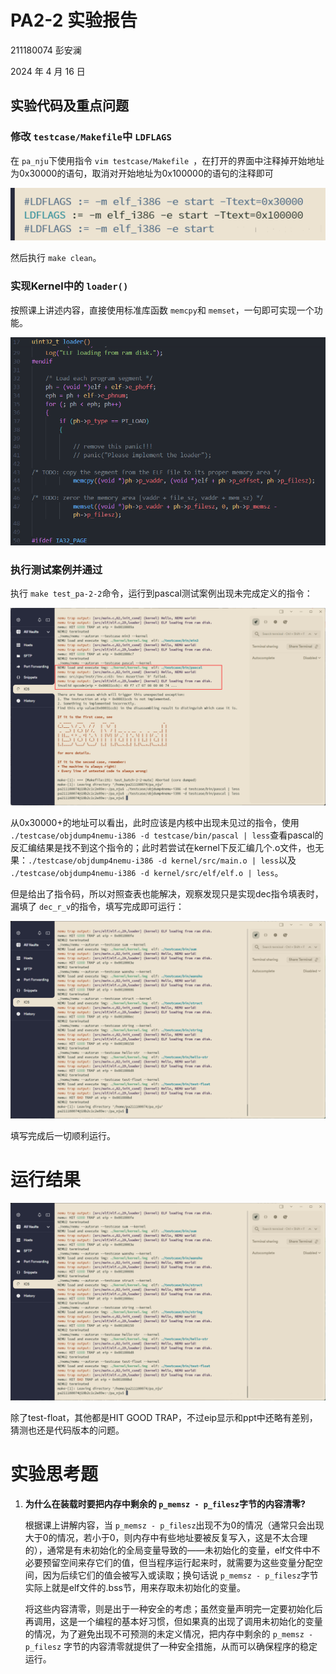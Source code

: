 # PA2-2 实验报告

211180074 彭安澜

2024 年 4 月 16 日

## 实验代码及重点问题

### 修改 `testcase/Makefile`中 `LDFLAGS`

在 `pa_nju`下使用指令 `vim testcase/Makefile `，在打开的界面中注释掉开始地址为0x30000的语句，取消对开始地址为0x100000的语句的注释即可

![1714055647390](image/PA2-2-report/1714055647390.png)

然后执行 `make clean`。

### 实现Kernel中的 `loader()`

按照课上讲述内容，直接使用标准库函数 `memcpy`和 `memset`，一句即可实现一个功能。

![1714055785195](image/PA2-2-report/1714055785195.png)

### 执行测试案例并通过

执行 `make test_pa-2-2`命令，运行到pascal测试案例出现未完成定义的指令：

![1714055864253](image/PA2-2-report/1714055864253.png)

从0x30000+的地址可以看出，此时应该是内核中出现未见过的指令，使用 `./testcase/objdump4nemu-i386 -d testcase/bin/pascal | less`查看pascal的反汇编结果是找不到这个指令的；此时若尝试在kernel下反汇编几个.o文件，也无果：`./testcase/objdump4nemu-i386 -d kernel/src/main.o | less`以及 `./testcase/objdump4nemu-i386 -d kernel/src/elf/elf.o | less`。

但是给出了指令码，所以对照查表也能解决，观察发现只是实现dec指令填表时，漏填了 `dec_r_v`的指令，填写完成即可运行：

![1714056063129](image/PA2-2-report/1714056063129.png)

填写完成后一切顺利运行。

# 运行结果

![1714056083668](image/PA2-2-report/1714056083668.png)

除了test-float，其他都是HIT GOOD TRAP，不过eip显示和ppt中还略有差别，猜测也还是代码版本的问题。

# 实验思考题

1. **为什么在装载时要把内存中剩余的 `p_memsz - p_filesz`字节的内容清零?**

   根据课上讲解内容，当 `p_memsz - p_filesz`出现不为0的情况（通常只会出现大于0的情况，若小于0，则内存中有些地址要被反复写入，这是不太合理的），通常是有未初始化的全局变量导致的——未初始化的变量，elf文件中不必要预留空间来存它们的值，但当程序运行起来时，就需要为这些变量分配空间，因为后续它们的值会被写入或读取；换句话说 `p_memsz - p_filesz`字节实际上就是elf文件的.bss节，用来存取未初始化的变量。

   将这些内容清零，则是出于一种安全的考虑；虽然变量声明完一定要初始化后再调用，这是一个编程的基本好习惯，但如果真的出现了调用未初始化的变量的情况，为了避免出现不可预测的未定义情况，把内存中剩余的 `p_memsz - p_filesz` 字节的内容清零就提供了一种安全措施，从而可以确保程序的稳定运行。
